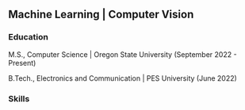 ## Machine Learning | Computer Vision

### Education

M.S., Computer Science | Oregon State University (September 2022 - Present)

B.Tech., Electronics and Communication | PES University (June 2022)

### Skills


